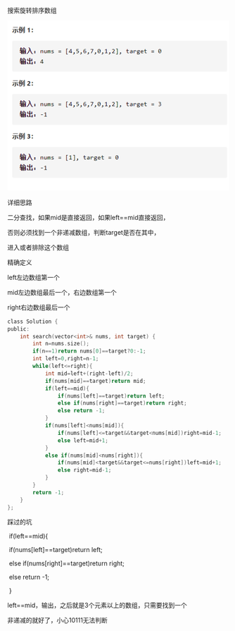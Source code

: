 搜索旋转排序数组

![img](image/1627385062441.png)

详细思路

二分查找，如果mid是直接返回，如果left==mid直接返回，

否则必须找到一个非递减数组，判断target是否在其中，

进入或者排除这个数组

精确定义

left左边数组第一个

mid左边数组最后一个，右边数组第一个

right右边数组最后一个

```c
class Solution {
public:
    int search(vector<int>& nums, int target) {
        int n=nums.size();
        if(n==1)return nums[0]==target?0:-1;
        int left=0,right=n-1;
        while(left<=right){
            int mid=left+(right-left)/2;
            if(nums[mid]==target)return mid;
            if(left==mid){
                if(nums[left]==target)return left;
                else if(nums[right]==target)return right;
                else return -1;
            }
            if(nums[left]<nums[mid]){
                if(nums[left]<=target&&target<nums[mid])right=mid-1;
                else left=mid+1;
            }
            else if(nums[mid]<nums[right]){
                if(nums[mid]<target&&target<=nums[right])left=mid+1;
                else right=mid-1;
            }
        }
        return -1;
    }
};
```



踩过的坑

​      if(left==mid){

​        if(nums[left]==target)return left;

​        else if(nums[right]==target)return right;

​        else return -1;

​      }

left==mid，输出，之后就是3个元素以上的数组，只需要找到一个

非递减的就好了，小心10111无法判断

